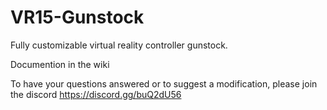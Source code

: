 # VR15-Gunstock
Fully customizable virtual reality controller gunstock. 

Documention in the wiki

To have your questions answered or to suggest a modification, please join the discord https://discord.gg/buQ2dU56

